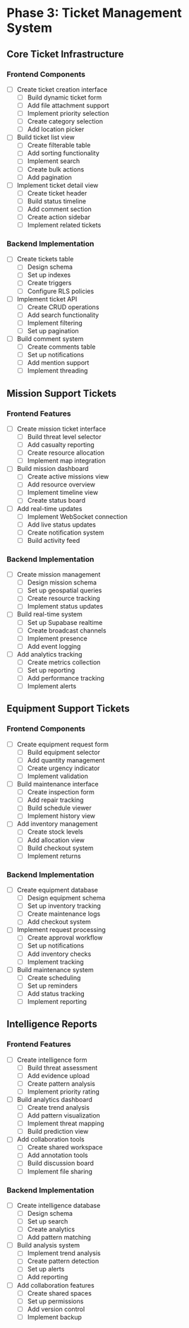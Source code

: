 # Phase 3: Ticket Management System

## Core Ticket Infrastructure

### Frontend Components
- [ ] Create ticket creation interface
  - [ ] Build dynamic ticket form
  - [ ] Add file attachment support
  - [ ] Implement priority selection
  - [ ] Create category selection
  - [ ] Add location picker
- [ ] Build ticket list view
  - [ ] Create filterable table
  - [ ] Add sorting functionality
  - [ ] Implement search
  - [ ] Create bulk actions
  - [ ] Add pagination
- [ ] Implement ticket detail view
  - [ ] Create ticket header
  - [ ] Build status timeline
  - [ ] Add comment section
  - [ ] Create action sidebar
  - [ ] Implement related tickets

### Backend Implementation
- [ ] Create tickets table
  - [ ] Design schema
  - [ ] Set up indexes
  - [ ] Create triggers
  - [ ] Configure RLS policies
- [ ] Implement ticket API
  - [ ] Create CRUD operations
  - [ ] Add search functionality
  - [ ] Implement filtering
  - [ ] Set up pagination
- [ ] Build comment system
  - [ ] Create comments table
  - [ ] Set up notifications
  - [ ] Add mention support
  - [ ] Implement threading

## Mission Support Tickets

### Frontend Features
- [ ] Create mission ticket interface
  - [ ] Build threat level selector
  - [ ] Add casualty reporting
  - [ ] Create resource allocation
  - [ ] Implement map integration
- [ ] Build mission dashboard
  - [ ] Create active missions view
  - [ ] Add resource overview
  - [ ] Implement timeline view
  - [ ] Create status board
- [ ] Add real-time updates
  - [ ] Implement WebSocket connection
  - [ ] Add live status updates
  - [ ] Create notification system
  - [ ] Build activity feed

### Backend Implementation
- [ ] Create mission management
  - [ ] Design mission schema
  - [ ] Set up geospatial queries
  - [ ] Create resource tracking
  - [ ] Implement status updates
- [ ] Build real-time system
  - [ ] Set up Supabase realtime
  - [ ] Create broadcast channels
  - [ ] Implement presence
  - [ ] Add event logging
- [ ] Add analytics tracking
  - [ ] Create metrics collection
  - [ ] Set up reporting
  - [ ] Add performance tracking
  - [ ] Implement alerts

## Equipment Support Tickets

### Frontend Components
- [ ] Create equipment request form
  - [ ] Build equipment selector
  - [ ] Add quantity management
  - [ ] Create urgency indicator
  - [ ] Implement validation
- [ ] Build maintenance interface
  - [ ] Create inspection form
  - [ ] Add repair tracking
  - [ ] Build schedule viewer
  - [ ] Implement history view
- [ ] Add inventory management
  - [ ] Create stock levels
  - [ ] Add allocation view
  - [ ] Build checkout system
  - [ ] Implement returns

### Backend Implementation
- [ ] Create equipment database
  - [ ] Design equipment schema
  - [ ] Set up inventory tracking
  - [ ] Create maintenance logs
  - [ ] Add checkout system
- [ ] Implement request processing
  - [ ] Create approval workflow
  - [ ] Set up notifications
  - [ ] Add inventory checks
  - [ ] Implement tracking
- [ ] Build maintenance system
  - [ ] Create scheduling
  - [ ] Set up reminders
  - [ ] Add status tracking
  - [ ] Implement reporting

## Intelligence Reports

### Frontend Features
- [ ] Create intelligence form
  - [ ] Build threat assessment
  - [ ] Add evidence upload
  - [ ] Create pattern analysis
  - [ ] Implement priority rating
- [ ] Build analytics dashboard
  - [ ] Create trend analysis
  - [ ] Add pattern visualization
  - [ ] Implement threat mapping
  - [ ] Build prediction view
- [ ] Add collaboration tools
  - [ ] Create shared workspace
  - [ ] Add annotation tools
  - [ ] Build discussion board
  - [ ] Implement file sharing

### Backend Implementation
- [ ] Create intelligence database
  - [ ] Design schema
  - [ ] Set up search
  - [ ] Create analytics
  - [ ] Add pattern matching
- [ ] Build analysis system
  - [ ] Implement trend analysis
  - [ ] Create pattern detection
  - [ ] Set up alerts
  - [ ] Add reporting
- [ ] Add collaboration features
  - [ ] Create shared spaces
  - [ ] Set up permissions
  - [ ] Add version control
  - [ ] Implement backup 